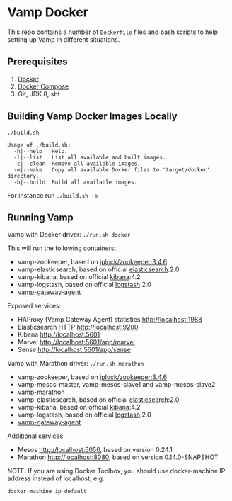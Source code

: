 # Vamp Docker

This repo contains a number of `Dockerfile` files and bash scripts to help setting up Vamp in different situations. 

## Prerequisites

1. [Docker](https://docs.docker.com/)
2. [Docker Compose](https://docs.docker.com/compose/)
3. Git, JDK 8, sbt

## Building Vamp Docker Images Locally

```
./build.sh

Usage of ./build.sh:
  -h|--help   Help.
  -l|--list   List all available and built images.
  -c|--clean  Remove all available images.
  -m|--make   Copy all available Docker files to 'target/docker' directory.
  -b|--build  Build all available images.
```

For instance run `./build.sh -b`

## Running Vamp

Vamp with Docker driver: `./run.sh docker`

This will run the following containers:

- vamp-zookeeper, based on [jplock/zookeeper:3.4.6](https://hub.docker.com/r/jplock/zookeeper/)
- vamp-elasticsearch, based on official [elasticsearch](https://hub.docker.com/_/elasticsearch):2.0
- vamp-kibana, based on official [kibana](https://hub.docker.com/_/kibana):4.2
- vamp-logstash, based on official [logstash](https://hub.docker.com/_/logstash):2.0
- [vamp-gateway-agent](https://github.com/magneticio/vamp-gateway-agent)

Exposed services:

- HAProxy (Vamp Gateway Agent) statistics [http://localhost:1988](http://localhost:1988)
- Elasticsearch HTTP [http://localhost:9200](http://localhost:9200)
- Kibana [http://localhost:5601](http://localhost:5601)
- Marvel [http://localhost:5601/app/marvel](http://localhost:5601/app/marvel)
- Sense [http://localhost:5601/app/sense](http://localhost:5601/app/sense)

Vamp with Marathon driver: `./run.sh marathon`

- vamp-zookeeper, based on [jplock/zookeeper:3.4.6](https://hub.docker.com/r/jplock/zookeeper/)
- vamp-mesos-master, vamp-mesos-slave1 and vamp-mesos-slave2
- vamp-marathon
- vamp-elasticsearch, based on official [elasticsearch](https://hub.docker.com/_/elasticsearch):2.0
- vamp-kibana, based on official [kibana](https://hub.docker.com/_/kibana):4.2
- vamp-logstash, based on official [logstash](https://hub.docker.com/_/logstash):2.0
- [vamp-gateway-agent](https://github.com/magneticio/vamp-gateway-agent)

Additional services:

- Mesos [http://localhost:5050](http://localhost:5050), based on version 0.24.1
- Marathon [http://localhost:8080](http://localhost:8080), based on version 0.14.0-SNAPSHOT

NOTE: If you are using Docker Toolbox, you should use docker-machine IP address instead of localhost, e.g.:
```
docker-machine ip default
```
